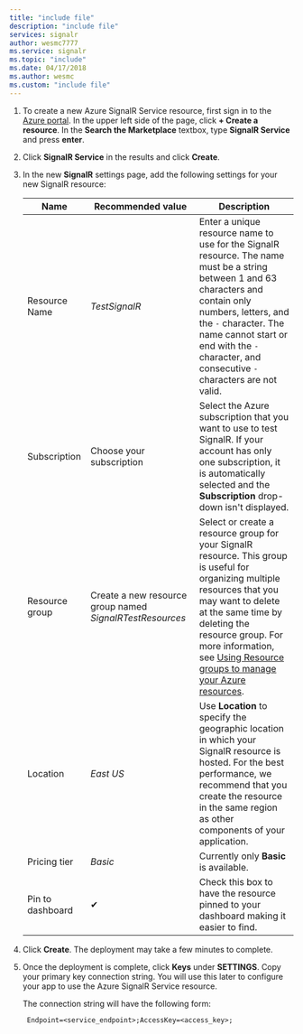 ```yaml
---
title: "include file"
description: "include file"
services: signalr
author: wesmc7777
ms.service: signalr
ms.topic: "include"
ms.date: 04/17/2018
ms.author: wesmc
ms.custom: "include file"
---
```



1. To create a new Azure SignalR Service resource, first sign in to the [Azure portal](https://portal.azure.com). In the upper left side of the page, click **+ Create a resource**. In the **Search the Marketplace** textbox, type **SignalR Service** and press **enter**.

2. Click **SignalR Service** in the results and click **Create**.

3. In the new **SignalR** settings page, add the following settings for your new SignalR resource:

    | Name | Recommended value | Description |
    | ---- | ----------------- | ----------- |
    | Resource Name | *TestSignalR* | Enter a unique resource name to use for the SignalR resource. The name must be a string between 1 and 63 characters and contain only numbers, letters, and the `-` character. The name cannot start or end with the `-` character, and consecutive `-` characters are not valid.|
    | Subscription | Choose your subscription |  Select the Azure subscription that you want to use to test SignalR. If your account has only one subscription, it is automatically selected and the **Subscription** drop-down isn't displayed.|
    | Resource group | Create a new resource group named *SignalRTestResources*| Select or create a resource group for your SignalR resource. This group is useful for organizing multiple resources that you may want to delete at the same time by deleting the resource group. For more information, see [Using Resource groups to manage your Azure resources](../articles/azure-resource-manager/resource-group-overview.md). |
    | Location | *East US* | Use **Location** to specify the geographic location in which your SignalR resource is hosted. For the best performance, we recommend that you create the resource in the same region as other components of your application. |
    | Pricing tier | *Basic* | Currently only **Basic** is available. |
    | Pin to dashboard | ✔ | Check this box to have the resource pinned to your dashboard making it easier to find. |

4. Click **Create**. The deployment may take a few minutes to complete.

5. Once the deployment is complete, click **Keys** under **SETTINGS**. Copy your primary key connection string. You will use this later to configure your app to use the Azure SignalR Service resource.

    The connection string will have the following form:
    
        Endpoint=<service_endpoint>;AccessKey=<access_key>;
